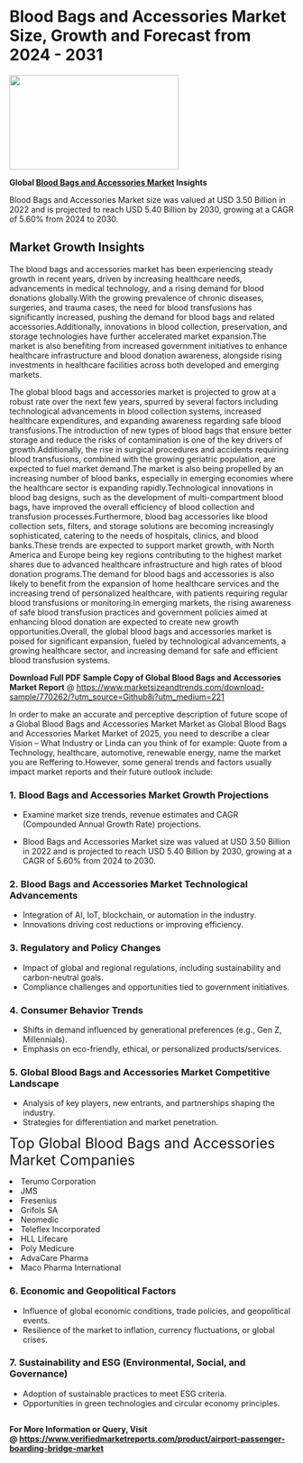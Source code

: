 <H1>Blood Bags and Accessories Market Size, Growth and Forecast from 2024 - 2031</H1><img class="aligncenter size-medium wp-image-584254" src="https://thirdeyenews.in/wp-content/uploads/2024/09/Global-Market-Research-300x168.jpeg" alt="" width="300" height="168" /><p><strong>Global&nbsp;<a href="https://www.marketsizeandtrends.com/download-sample/770262/?utm_source=Github8j?utm_medium=221">Blood Bags and Accessories Market</a> Insights</strong></p><p>Blood Bags and Accessories Market size was valued at USD 3.50 Billion in 2022 and is projected to reach USD 5.40 Billion by 2030, growing at a CAGR of 5.60% from 2024 to 2030.</p><p><h2>Market Growth Insights</h2> <p>The blood bags and accessories market has been experiencing steady growth in recent years, driven by increasing healthcare needs, advancements in medical technology, and a rising demand for blood donations globally.With the growing prevalence of chronic diseases, surgeries, and trauma cases, the need for blood transfusions has significantly increased, pushing the demand for blood bags and related accessories.Additionally, innovations in blood collection, preservation, and storage technologies have further accelerated market expansion.The market is also benefiting from increased government initiatives to enhance healthcare infrastructure and blood donation awareness, alongside rising investments in healthcare facilities across both developed and emerging markets.</p> <p>The global blood bags and accessories market is projected to grow at a robust rate over the next few years, spurred by several factors including technological advancements in blood collection systems, increased healthcare expenditures, and expanding awareness regarding safe blood transfusions.The introduction of new types of blood bags that ensure better storage and reduce the risks of contamination is one of the key drivers of growth.Additionally, the rise in surgical procedures and accidents requiring blood transfusions, combined with the growing geriatric population, are expected to fuel market demand.The market is also being propelled by an increasing number of blood banks, especially in emerging economies where the healthcare sector is expanding rapidly.Technological innovations in blood bag designs, such as the development of multi-compartment blood bags, have improved the overall efficiency of blood collection and transfusion processes.Furthermore, blood bag accessories like blood collection sets, filters, and storage solutions are becoming increasingly sophisticated, catering to the needs of hospitals, clinics, and blood banks.These trends are expected to support market growth, with North America and Europe being key regions contributing to the highest market shares due to advanced healthcare infrastructure and high rates of blood donation programs.The demand for blood bags and accessories is also likely to benefit from the expansion of home healthcare services and the increasing trend of personalized healthcare, with patients requiring regular blood transfusions or monitoring.In emerging markets, the rising awareness of safe blood transfusion practices and government policies aimed at enhancing blood donation are expected to create new growth opportunities.Overall, the global blood bags and accessories market is poised for significant expansion, fueled by technological advancements, a growing healthcare sector, and increasing demand for safe and efficient blood transfusion systems.<p><span class=""><strong>Download Full PDF Sample Copy of Global Blood Bags and Accessories Market Report</strong> @ <a href="https://www.marketsizeandtrends.com/download-sample/770262/?utm_source=Github8j?utm_medium=221" target="_blank">https://www.marketsizeandtrends.com/download-sample/770262/?utm_source=Github8j?utm_medium=221</a></span></p><p>In order to make an accurate and perceptive description of future scope of a Global&nbsp;Blood Bags and Accessories Market Market as Global&nbsp;Blood Bags and Accessories Market Market of 2025, you need to describe a clear Vision &ndash; What Industry or Linda can you think of for example: Quote from a Technology, healthcare, automotive, renewable energy, name the market you are Reffering to.However, some general trends and factors usually impact market reports and their future outlook include:</p><h3>1.&nbsp;<strong>Blood Bags and Accessories Market Growth Projections</strong></h3><ul><li>Examine market size trends, revenue estimates and CAGR (Compounded Annual Growth Rate) projections.</li><li><p>Blood Bags and Accessories Market size was valued at USD 3.50 Billion in 2022 and is projected to reach USD 5.40 Billion by 2030, growing at a CAGR of 5.60% from 2024 to 2030.</p></li></ul><h3>2.&nbsp;<strong>Blood Bags and Accessories Market Technological Advancements</strong></h3><ul><li>Integration of AI, IoT, blockchain, or automation in the industry.</li><li>Innovations driving cost reductions or improving efficiency.</li></ul><h3>3.&nbsp;<strong>Regulatory and Policy Changes</strong></h3><ul><li>Impact of global and regional regulations, including sustainability and carbon-neutral goals.</li><li>Compliance challenges and opportunities tied to government initiatives.</li></ul><h3>4.&nbsp;<strong>Consumer Behavior Trends</strong></h3><ul><li>Shifts in demand influenced by generational preferences (e.g., Gen Z, Millennials).</li><li>Emphasis on eco-friendly, ethical, or personalized products/services.</li></ul><h3>5.&nbsp;<strong>Global Blood Bags and Accessories Market Competitive Landscape</strong></h3><ul><li>Analysis of key players, new entrants, and partnerships shaping the industry.</li><li>Strategies for differentiation and market penetration.</li></ul><p data-pm-slice="1 1 []"><span style="color: inherit; font-family: inherit; font-size: 25px;">Top Global Blood Bags and Accessories Market Companies</span></p><div class="" data-test-id=""><p><li>Terumo Corporation</li><li> JMS</li><li> Fresenius</li><li> Grifols SA</li><li> Neomedic</li><li> Teleflex Incorporated</li><li> HLL Lifecare</li><li> Poly Medicure</li><li> AdvaCare Pharma</li><li> Maco Pharma International</li></p></div><h3>6.&nbsp;<strong>Economic and Geopolitical Factors</strong></h3><ul><li>Influence of global economic conditions, trade policies, and geopolitical events.</li><li>Resilience of the market to inflation, currency fluctuations, or global crises.</li></ul><h3>7.&nbsp;<strong>Sustainability and ESG (Environmental, Social, and Governance)</strong></h3><ul><li>Adoption of sustainable practices to meet ESG criteria.</li><li>Opportunities in green technologies and circular economy principles.</li></ul><h2><strong style="font-size: 14px;">For More Information or Query, Visit @&nbsp;</strong><a style="background-color: #ffffff; font-size: 14px;" href="https://www.marketsizeandtrends.com/report/blood-bags-and-accessories-market/" target="_blank">https://www.verifiedmarketreports.com/product/airport-passenger-boarding-bridge-market</a></h2>